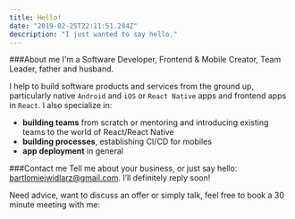 ```yaml
---
title: Hello!
date: "2019-02-25T22:11:51.284Z"
description: "I just wanted to say hello."
---
```


###About me
I'm a Software Developer, Frontend & Mobile Creator, Team Leader, father and husband.

I help to build software products and services from the ground up, particularly native `Android` and `iOS`  or `React Native` apps and frontend apps in `React`. I also specialize in:

- **building teams** from scratch or mentoring and introducing existing teams to the world of React/React Native
- **building processes**, establishing CI/CD for mobiles
- **app deployment** in general

###Contact me
Tell me about your business, or just say hello: [bartlomiejwidlarz@gmail.com](mailTo:bartlomiejwidlarz@gmail.com). I’ll definitely reply soon!

Need advice, want to discuss an offer or simply talk, feel free to book a 30 minute meeting with me:
